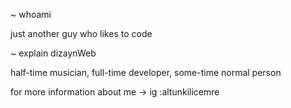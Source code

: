 ~ whoami

just another guy who likes to code

~ explain dizaynWeb

half-time musician, full-time developer, some-time normal person


for more information about me -> 
ig :altunkilicemre
